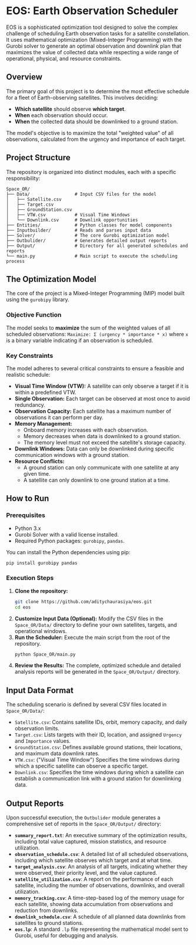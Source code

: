 # EOS: Earth Observation Scheduler


EOS is a sophisticated optimization tool designed to solve the complex challenge of scheduling Earth observation tasks for a satellite constellation. It uses mathematical optimization (Mixed-Integer Programming) with the Gurobi solver to generate an optimal observation and downlink plan that maximizes the value of collected data while respecting a wide range of operational, physical, and resource constraints.

## Overview

The primary goal of this project is to determine the most effective schedule for a fleet of Earth-observing satellites. This involves deciding:
*   **Which satellite** should observe **which target**.
*   **When** each observation should occur.
*   **When** the collected data should be downlinked to a ground station.

The model's objective is to maximize the total "weighted value" of all observations, calculated from the urgency and importance of each target.

## Project Structure

The repository is organized into distinct modules, each with a specific responsibility:

```
Space_OR/
├── Data/                 # Input CSV files for the model
│   ├── Satellite.csv
│   ├── Target.csv
│   ├── GroundStation.csv
│   ├── VTW.csv           # Visual Time Windows
│   └── Downlink.csv      # Downlink opportunities
├── Entities/             # Python classes for model components
├── Inputbuilder/         # Reads and parses input data
├── Solver/               # The core Gurobi optimization model
├── Outbulider/           # Generates detailed output reports
├── Output/               # Directory for all generated schedules and reports
└── main.py               # Main script to execute the scheduling process
```

## The Optimization Model

The core of the project is a Mixed-Integer Programming (MIP) model built using the `gurobipy` library.

### Objective Function

The model seeks to **maximize** the sum of the weighted values of all scheduled observations:
`Maximize: Σ (urgency * importance * x)`
where `x` is a binary variable indicating if an observation is scheduled.

### Key Constraints

The model adheres to several critical constraints to ensure a feasible and realistic schedule:

*   **Visual Time Window (VTW):** A satellite can only observe a target if it is within a predefined VTW.
*   **Single Observation:** Each target can be observed at most once to avoid redundancy.
*   **Observation Capacity:** Each satellite has a maximum number of observations it can perform per day.
*   **Memory Management:**
    *   Onboard memory increases with each observation.
    *   Memory decreases when data is downlinked to a ground station.
    *   The memory level must not exceed the satellite's storage capacity.
*   **Downlink Windows:** Data can only be downlinked during specific communication windows with a ground station.
*   **Resource Conflicts:**
    *   A ground station can only communicate with one satellite at any given time.
    *   A satellite can only downlink to one ground station at a time.

## How to Run

### Prerequisites

*   Python 3.x
*   Gurobi Solver with a valid license installed.
*   Required Python packages: `gurobipy`, `pandas`.

You can install the Python dependencies using pip:
```bash
pip install gurobipy pandas
```

### Execution Steps
1.  **Clone the repository:**
    ```bash
    git clone https://github.com/aditychaurasiya/eos.git
    cd eos
    ```
2.  **Customize Input Data (Optional):**
    Modify the CSV files in the `Space_OR/Data/` directory to define your own satellites, targets, and operational windows.
3.  **Run the Scheduler:**
    Execute the main script from the root of the repository.
    ```bash
    python Space_OR/main.py
    ```
4.  **Review the Results:**
    The complete, optimized schedule and detailed analysis reports will be generated in the `Space_OR/Output/` directory.

## Input Data Format

The scheduling scenario is defined by several CSV files located in `Space_OR/Data/`:

*   `Satellite.csv`: Contains satellite IDs, orbit, memory capacity, and daily observation limits.
*   `Target.csv`: Lists targets with their ID, location, and assigned `Urgency` and `Importance` values.
*   `GroundStation.csv`: Defines available ground stations, their locations, and maximum data downlink rates.
*   `VTW.csv`: ("Visual Time Window") Specifies the time windows during which a specific satellite can observe a specific target.
*   `Downlink.csv`: Specifies the time windows during which a satellite can establish a communication link with a ground station for downlinking data.

## Output Reports

Upon successful execution, the `Outbulider` module generates a comprehensive set of reports in the `Space_OR/Output/` directory:

*   **`summary_report.txt`**: An executive summary of the optimization results, including total value captured, mission statistics, and resource utilization.
*   **`observation_schedule.csv`**: A detailed list of all scheduled observations, including which satellite observes which target and at what time.
*   **`target_analysis.csv`**: An analysis of all targets, indicating whether they were observed, their priority level, and the value captured.
*   **`satellite_utilization.csv`**: A report on the performance of each satellite, including the number of observations, downlinks, and overall utilization.
*   **`memory_tracking.csv`**: A time-step-based log of the memory usage for each satellite, showing data accumulation from observations and reduction from downlinks.
*   **`downlink_schedule.csv`**: A schedule of all planned data downlinks from satellites to ground stations.
*   **`eos.lp`**: A standard `.lp` file representing the mathematical model sent to Gurobi, useful for debugging and analysis.
